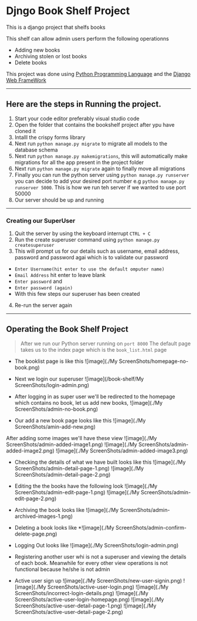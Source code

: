 # Djngo Book Shelf Project
This is  a django project that shelfs books

This shelf can allow admin users perform the following operationns
 * Adding new books
 * Archiving stolen or lost books
 * Delete books

This project was done using [Python Programming Language](https://www.python.org) and the [Django Web FrameWork](https://www.djangoproject.com)

----------------------------------

## Here are the steps in Running the project.
1. Start your code editor preferably visual studio code
2. Open the folder that contains the bookshelf project after ypu have cloned it
3. Intalll the crispy forms library
4. Next run `python manage.py migrate` to migrate all models to the database schema
5. Next run  `python manage.py makemigrations`, this will automatically make migrations for all the app present in the project folder
6. Next run `python manage.py migrate` again to finally move all migrations
7. Finally you can run the python server using `python manage.py runserver` you can decide to add your desired port number e.g `python manage.py runserver 5000`. This is how we run teh server if we wanted to use port 50000
8. Our server should be up and running
-----------------------
### Creating our SuperUser
1. Quit the server by using the keyboard interrupt `CTRL + C`
2. Run the create superuser command using `python manage.py createsuperuser`
3. This will prompt us for our details such as username, email address, password and password agai which is to validate our password
  * `Enter Username(hit enter to use the default omputer name)`
  * `Email Address` hit enter to leave blank
  *  `Enter password` and 
  *  `Enter password (again)` 
  *  With this few steps our superuser has been created
4. Re-run the server again
----------------------------------------
## Operating the Book Shelf Project
> After we run our Python server running on `port 8000`
> The default page takes us to the index page which is the `book_list.html` page 


* The booklist page is like this 
![image](./My ScreenShots/homepage-no-book.png)

* Next we login our superuser
 ![image](/book-shelf/My ScreenShots/login-admin.png)

* After logging in as super user we'll be redirected to the homepage which contains no book, let us add new books,
![image](./My ScreenShots/admin-no-book.png)

* Our add a new book page looks like this
![image](./My ScreenShots/amin-add-new.png)

After adding some images we'll have these view
![image](./My ScreenShots/admin-added-image1.png)
![image](./My ScreenShots/admin-added-image2.png)
![image](./My ScreenShots/admin-added-image3.png)

* Checking the details of what we have built looks like this 
![image](./My ScreenShots/admin-detail-page-1.png)
![image](./My ScreenShots/admin-detail-page-2.png)

* Editing the the books have the following look 
![image](./My ScreenShots/admin-edit-page-1.png)
![image](./My ScreenShots/admin-edit-page-2.png)

* Archiving the book looks like
![image](./My ScreenShots/admin-archived-images-1.png)

* Deleting a book looks like 
*![image](./My ScreenShots/admin-confirm-delete-page.png)

* Logging Out looks like 
![image](./My ScreenShots/login-admin.png)

* Registering another user whi is not a superuser and viewing the details of each book. Meanwhile for every other view operations is not functional because he/she is not admin

* Active user sign up
![image](./My ScreenShots/new-user-signin.png)
![image](./My ScreenShots/active-user-login.png)
![image](./My ScreenShots/incorrect-login-details.png)
![image](./My ScreenShots/active-user-login-homepage.png)
![image](./My ScreenShots/active-user-detail-page-1.png)
![image](./My ScreenShots/active-user-detail-page-2.png)


